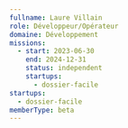 ```yaml
---
fullname: Laure Villain
role: Développeur/Opérateur
domaine: Développement
missions:
  - start: 2023-06-30
    end: 2024-12-31
    status: independent
    startups:
      - dossier-facile
startups:
  - dossier-facile
memberType: beta
---
```

